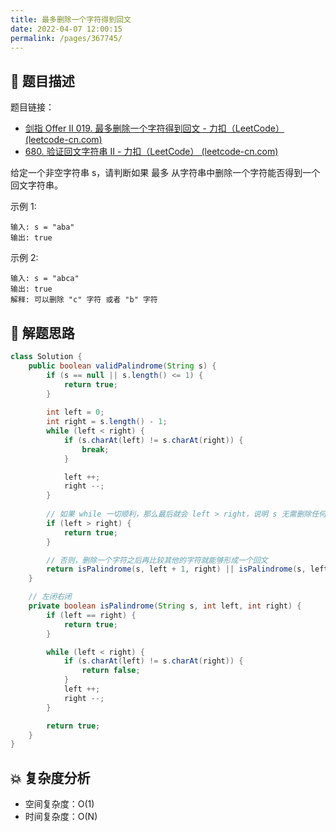 ```yaml
---
title: 最多删除一个字符得到回文
date: 2022-04-07 12:00:15
permalink: /pages/367745/
---
```

## 📃 题目描述

题目链接：

- [剑指 Offer II 019. 最多删除一个字符得到回文 - 力扣（LeetCode） (leetcode-cn.com)](https://leetcode-cn.com/problems/RQku0D/)
- [680. 验证回文字符串 Ⅱ - 力扣（LeetCode） (leetcode-cn.com)](https://leetcode-cn.com/problems/valid-palindrome-ii/)

给定一个非空字符串 s，请判断如果 最多 从字符串中删除一个字符能否得到一个回文字符串。

示例 1:

```
输入: s = "aba"
输出: true
```

示例 2:

```
输入: s = "abca"
输出: true
解释: 可以删除 "c" 字符 或者 "b" 字符
```

## 🔔 解题思路


```java
class Solution {
    public boolean validPalindrome(String s) {
        if (s == null || s.length() <= 1) {
            return true;
        }
        
        int left = 0;
        int right = s.length() - 1;
        while (left < right) {
            if (s.charAt(left) != s.charAt(right)) {
                break;
            }

            left ++;
            right --;
        }
        
        // 如果 while 一切顺利，那么最后就会 left > right，说明 s 无需删除任何字符，本身就是一个回文串
        if (left > right) {
            return true;
        }

        // 否则，删除一个字符之后再比较其他的字符就能够形成一个回文
        return isPalindrome(s, left + 1, right) || isPalindrome(s, left, right - 1);
    }

    // 左闭右闭
    private boolean isPalindrome(String s, int left, int right) {
        if (left == right) {
            return true;
        }

        while (left < right) {
            if (s.charAt(left) != s.charAt(right)) {
                return false;
            }
            left ++;
            right --;
        }

        return true;
    }
}
```

## 💥 复杂度分析

- 空间复杂度：O(1)
- 时间复杂度：O(N)

